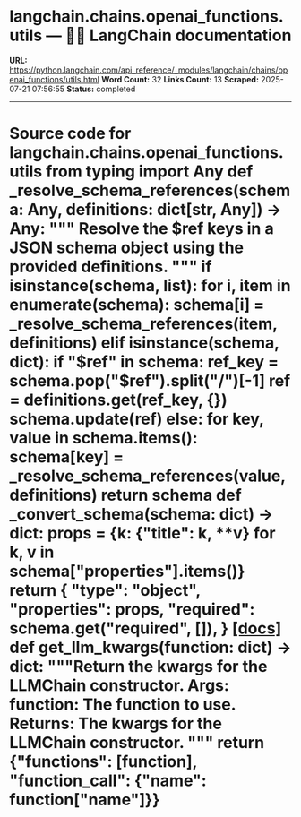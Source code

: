 # langchain.chains.openai_functions.utils — 🦜🔗 LangChain  documentation

**URL:** https://python.langchain.com/api_reference/_modules/langchain/chains/openai_functions/utils.html
**Word Count:** 32
**Links Count:** 13
**Scraped:** 2025-07-21 07:56:55
**Status:** completed

---

# Source code for langchain.chains.openai\_functions.utils               from typing import Any               def _resolve_schema_references(schema: Any, definitions: dict[str, Any]) -> Any:         """         Resolve the $ref keys in a JSON schema object using the provided definitions.         """         if isinstance(schema, list):             for i, item in enumerate(schema):                 schema[i] = _resolve_schema_references(item, definitions)         elif isinstance(schema, dict):             if "$ref" in schema:                 ref_key = schema.pop("$ref").split("/")[-1]                 ref = definitions.get(ref_key, {})                 schema.update(ref)             else:                 for key, value in schema.items():                     schema[key] = _resolve_schema_references(value, definitions)         return schema               def _convert_schema(schema: dict) -> dict:         props = {k: {"title": k, **v} for k, v in schema["properties"].items()}         return {             "type": "object",             "properties": props,             "required": schema.get("required", []),         }                              [[docs]](https://python.langchain.com/api_reference/langchain/chains/langchain.chains.openai_functions.utils.get_llm_kwargs.html#langchain.chains.openai_functions.utils.get_llm_kwargs)     def get_llm_kwargs(function: dict) -> dict:         """Return the kwargs for the LLMChain constructor.              Args:             function: The function to use.              Returns:             The kwargs for the LLMChain constructor.         """         return {"functions": [function], "function_call": {"name": function["name"]}}